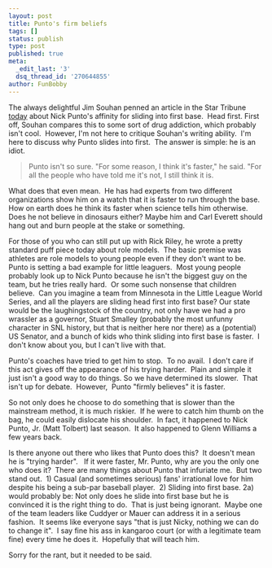 ```yaml
---
layout: post
title: Punto's firm beliefs
tags: []
status: publish
type: post
published: true
meta:
  _edit_last: '3'
  dsq_thread_id: '270644855'
author: FunBobby
---
```

The always delightful Jim Souhan penned an article in the Star Tribune <a href="http://www.startribune.com/sports/twins/40262177.html?elr=KArksi8cyaiUqCP:iUiD3aPc:_Yyc:aULPQL7PQLanchO7DiUr">today</a> about Nick Punto's affinity for sliding into first base.  Head first. First off, Souhan compares this to some sort of drug addiction, which probably isn't cool.  However, I'm not here to critique Souhan's writing ability.  I'm here to discuss why Punto slides into first.  The answer is simple: he is an idiot. 
<blockquote>Punto isn't so sure. "For some reason, I think it's faster," he said. "For all the people who have told me it's not, I still think it is.</blockquote>
What does that even mean.  He has had experts from two different organizations show him on a watch that it is faster to run through the base.  How on earth does he think its faster when science tells him otherwise.  Does he not believe in dinosaurs either? Maybe him and Carl Everett should hang out and burn people at the stake or something. 

For those of you who can still put up with Rick Riley, he wrote a pretty standard puff piece today about role models.  The basic premise was athletes are role models to young people even if they don't want to be.  Punto is setting a bad example for little leaguers.  Most young people probably look up to Nick Punto because he isn't the biggest guy on the team, but he tries really hard.  Or some such nonsense that children believe.  Can you imagine a team from Minnesota in the Little League World Series, and all the players are sliding head first into first base? Our state would be the laughingstock of the country, not only have we had a pro wrassler as a governor, Stuart Smalley (probably the most unfunny character in SNL history, but that is neither here nor there) as a (potential) US Senator, and a bunch of kids who think sliding into first base is faster.  I don't know about you, but I can't live with that.

Punto's coaches have tried to get him to stop.  To no avail.  I don't care if this act gives off the appearance of his trying harder.  Plain and simple it just isn't a good way to do things. So we have determined its slower.  That isn't up for debate.  However,  Punto "firmly believes" it is faster. 

So not only does he choose to do something that is slower than the mainstream method, it is much riskier.  If he were to catch him thumb on the bag, he could easily dislocate his shoulder.  In fact, it happened to Nick Punto, Jr. (Matt Tolbert) last season.  It also happened to Glenn Williams a few years back. 

Is there anyone out there who likes that Punto does this?  It doesn't mean he is "trying harder".   If it were faster, Mr. Punto, why are you the only one who does it?  There are many things about Punto that infuriate me.  But two stand out.  1) Casual (and sometimes serious) fans' irrational love for him despite his being a sub-par baseball player.  2) Sliding into first base. 2a) would probably be: Not only does he slide into first base but he is convinced it is the right thing to do.  That is just being ignorant.  Maybe one of the team leaders like Cuddyer or Mauer can address it in a serious fashion.  It seems like everyone says "that is just Nicky, nothing we can do to change it".  I say fine his ass in kangaroo court (or with a legitimate team fine) every time he does it.  Hopefully that will teach him. 

Sorry for the rant, but it needed to be said.
